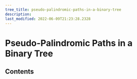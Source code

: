 ```yaml
---
tree_title: pseudo-palindromic-paths-in-a-binary-tree
description: 
last_modified: 2022-06-09T21:23:28.2328
---
```


# Pseudo-Palindromic Paths in a Binary Tree

## Contents
